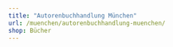 ```yaml
---
title: "Autorenbuchhandlung München"
url: /muenchen/autorenbuchhandlung-muenchen/
shop: Bücher
---
```

